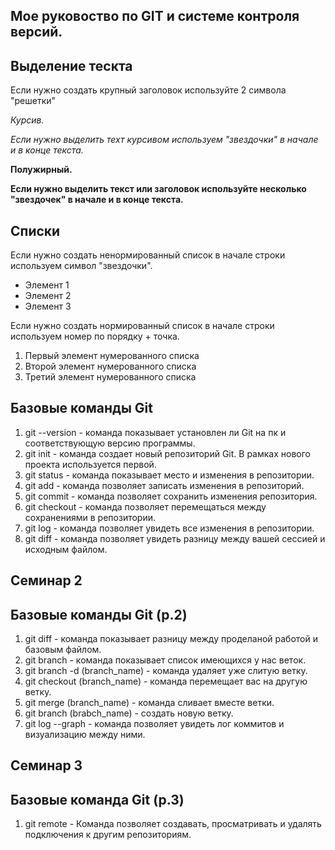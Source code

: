 ## Мое руковоство по GIT и системе контроля версий.

## Выделение тескта

 Если нужно создать крупный заголовок используйте 2 символа "решетки"

*Курсив.*

*Если нужно выделить техт курсивом используем "звездочки" в начале и в конце текста.*

**Полужирный.**

**Если нужно выделить текст или заголовок используйте несколько "звездочек" в начале и в конце текста.**

## Списки

Если нужно создать ненормированный список в начале строки используем символ "звездочки".

* Элемент 1
* Элемент 2
* Элемент 3

Если нужно создать нормированный список в начале строки используем номер по порядку + точка.

1. Первый элемент нумерованного списка
2. Второй элемент нумерованного списка
3. Третий элемент нумерованного списка

## Базовые команды Git

1. git --version - команда показывает установлен ли Git на пк и соответствующую версию программы. 
2. git init - команда создает новый репозиторий Git. В рамках нового проекта используется первой.
3. git status - команда показывает место и изменения в репозитории.
4. git add - команда позволяет записать изменения в репозиторий.
5. git commit - команда позволяет сохранить изменения репозитория. 
6. git checkout - команда позволяет перемещаться между сохранениями в репозитории.
7. git log - команда позволяет увидеть все изменения в репозитории.
8. git diff - команда позволяет увидеть разницу между вашей сессией и исходным файлом.

## Семинар 2

## Базовые команды Git (p.2)

1. git diff - команда показывает разницу между проделаной работой и базовым файлом.
2. git branch - команда показывает список имеющихся у нас веток.
3. git branch -d (branch_name) - команда удаляет уже слитую ветку.
4. git checkout (branch_name) - команда перемещает вас на другую ветку.
5. git merge (branch_name) - команда сливает вместе ветки.
6. git branch (brabch_name) - создать новую ветку.
7. git log --graph - команда позволяет увидеть лог коммитов и визуализацию между ними.

## Семинар 3

## Базовые команда Git (p.3)

1. git remote - Команда позволяет создавать, просматривать и удалять подключения к другим репозиториям.
